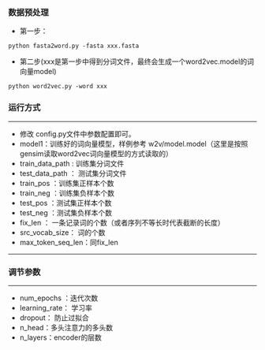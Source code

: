 
### 数据预处理
* 第一步：
```
python fasta2word.py -fasta xxx.fasta
```
* 第二步(xxx是第一步中得到分词文件，最终会生成一个word2vec.model的词向量model)
```
python word2vec.py -word xxx
```

### 运行方式
****************
* 修改 config.py文件中参数配置即可。
* model1：训练好的词向量模型，样例参考 w2v/model.model（这里是按照gensim读取word2vec词向量模型的方式读取的）
* train_data_path : 训练集分词文件
* test_data_path ： 测试集分词文件
* train_pos ：训练集正样本个数
* train_neg ：训练集负样本个数
* test_pos ：测试集正样本个数
* test_neg ：测试集负样本个数
* fix_len ： 一条记录词的个数（或者序列不等长时代表截断的长度）
* src_vocab_size： 词的个数
* max_token_seq_len：同fix_len
************
### 调节参数
*************
* num_epochs ：迭代次数
* learning_rate： 学习率
* dropout： 防止过拟合
* n_head：多头注意力的多头数
* n_layers：encoder的层数
